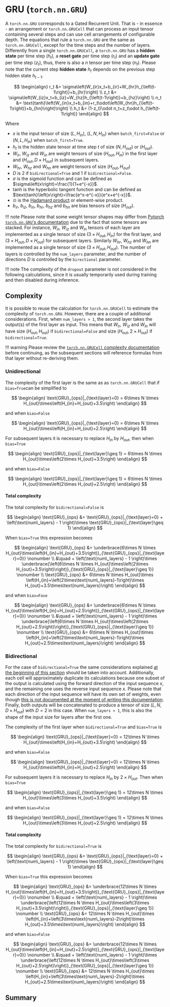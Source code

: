 # GRU (`torch.nn.GRU`)
A `torch.nn.GRU` corresponds to a Gated Recurrent Unit. That is - in essence - an arrangement or `torch.nn.GRUCell` that can process an input tensor containing several steps and can use cell arrangements of configurable depth. The equations that rule a `torch.nn.GRU` are the same as `torch.nn.GRUCell`, except for the time steps and the number of layers. Differently from a single `torch.nn.GRUCell`, a `torch.nn.GRU` has a **hidden state** per time step ($h_t$), a **reset gate** per time step ($r_t$) and an **update gate** per time step ($z_t$), thus, there is also a $n$ tensor per time step ($n_t$). Please note that the current step **hidden state** $h_t$ depends on the previous step hidden state $h_{t-1}$.

$$
\begin{align}
    r_t &= \sigma\left(W_{ir}x_t+b_{ir}+W_{hr}h_{\left(t-1\right)}+b_{hr}\right) \\
    z_t &= \sigma\left(W_{iz}x_t+b_{iz}+W_{hz}h_{\left(t-1\right)}+b_{hz}\right) \\
    n_t &= \text{tanh}\left(W_{in}x_t+b_{in}+r_t\odot\left(W_{hn}h_{\left(t-1\right)}+b_{hn}\right)\right) \\
    h_t &= (1-z_t)\odot n_t+z_t\odot h_{\left(t-1\right)}
\end{align}
$$

Where

* $x$ is the input tensor of size $\left(L, H_{in}\right)$, $\left(L, N, H_{in}\right)$ when `batch_first=False` or $\left(N, L, H_{in}\right)$ when `batch_first=True`.
* $h_t$ is the hidden state tensor at time step $t$ of size $\left(N, H_{out}\right)$ or $\left(H_{out}\right)$.
* $W_{ir}$, $W_{iz}$ and $W_{in}$ are weight tensors of size $\left(H_{out}, H_{in}\right)$ in the first layer and $\left(H_{out}, D\times H_{out}\right)$ in subsequent layers.
* $W_{hr}$, $W_{hz}$ and $W_{hn}$ are weight tensors of size $\left(H_{out}, H_{out}\right)$ 
* $D$ is $2$ if `bidirectional=True` and $1$ if `bidirectional=False`.
* $\sigma$ is the sigmoid function and can be defined as $\sigma\left(x\right)=\frac{1}{1+e^{-x}}$.
* $\text{tanh}$ is the hyperbolic tangent function and can be defined as $\text{tanh}\left(x\right)=\frac{e^x-e^{-x}}{e^x+e^{-x}}$.
* $\odot$ is the <a href="https://en.wikipedia.org/wiki/Hadamard_product_(matrices)" target="_blank">Hadamard product</a> or element-wise product.
* $b_{ir}$, $b_{iz}$, $b_{in}$, $b_{hr}$, $b_{hz}$ and $b_{hn}$ are bias tensors of size $\left(H_{out}\right)$.

!!! note
    Please note that some weight tensor shapes may differ from <a href="https://pytorch.org/docs/stable/generated/torch.nn.GRU.html" target="_blank">Pytorch `torch.nn.GRU`'s documentation</a> due to the fact that some tensors are stacked. For instance, $W_{ir}$, $W_{iz}$ and $W_{in}$ tensors of each layer are implemented as a single tensor of size $\left(3\times H_{out}, H_{in}\right)$ for the first layer, and $\left(3\times H_{out}, D\times H_{out}\right)$ for subsequent layers. Similarly $W_{hr}$, $W_{hz}$ and $W_{hn}$ are implemented as a single tensor of size $\left(3\times H_{out}, H_{out}\right)$. The number of layers is controlled by the `num_layers` parameter, and the number of directions $D$ is controlled by the `birectional` parameter.

!!! note
    The complexity of the `dropout` parameter is not considered in the following calculations, since it is usually temporarily used during training and then disabled during inference.

## Complexity
It is possible to reuse the calculation for `torch.nn.GRUCell` to estimate the complexity of `torch.nn.GRU`. However, there are a couple of additional considerations. First, when `num_layers > 1`, the second layer takes the output(s) of the first layer as input. This means that $W_{ir}$, $W_{iz}$ and $W_{in}$ will have size $\left(H_\text{out}, H_\text{out}\right)$ if `bidirectional=False` and size $\left(H_\text{out}, 2\times H_\text{out}\right)$ if `bidirectional=True`.

!!! warning
    Please review the [`torch.nn.GRUCell` complexity documentation](./grucell.md) before continuing, as the subsequent sections will reference formulas from that layer without re-deriving them.

### Unidirectional
The complexity of the first layer is the same as as `torch.nn.GRUCell` that if `bias=True`can be simplified to

$$
\begin{align}
    \text{GRU}_{ops}|_{\text{layer}=0} = 6\times N \times H_{out}\times\left(H_{in}+H_{out}+3.5\right)
\end{align}
$$

and when `bias=False`

$$
\begin{align}
    \text{GRU}_{ops}|_{\text{layer}=0} = 6\times N \times H_{out}\times\left(H_{in}+H_{out}+2.5\right)
\end{align}
$$

For subsequent layers it is necessary to replace $H_{in}$ by $H_{out}$, then when `bias=True`

$$
\begin{align}
    \text{GRU}_{ops}|_{\text{layer}\geq 1} = 6\times N \times H_{out}\times\left(2\times H_{out}+3.5\right)
\end{align}
$$

and when `bias=False`

$$
\begin{align}
    \text{GRU}_{ops}|_{\text{layer}\geq 1} = 6\times N \times H_{out}\times\left(2\times H_{out}+2.5\right)
\end{align}
$$


#### Total complexity
The total complexity for `bidirectional=False` is

$$
\begin{align}
    \text{GRU}_{ops} &= \text{GRU}_{ops}|_{\text{layer}=0} + \left(\text{num\_layers} - 1 \right)\times \text{GRU}_{ops}|_{\text{layer}\geq 1}
\end{align}
$$

When `bias=True` this expression becomes

$$
\begin{align}
    \text{GRU}_{ops} &= \underbrace{6\times N \times H_{out}\times\left(H_{in}+H_{out}+3.5\right)}_{\text{GRU}_{ops}|_{\text{layer}=0}} \nonumber \\
    &\quad + \left(\text{num\_layers} - 1 \right)\times \underbrace{\left(6\times N \times H_{out}\times\left(2\times H_{out}+3.5\right)\right)}_{\text{GRU}_{ops}|_{\text{layer}\geq 1}} \nonumber \\
    \text{GRU}_{ops} &= 6\times N \times H_{out}\times \left(H_{in}+\left(2\times\text{num\_layers}-1\right)\times H_{out}+3.5\times\text{num\_layers}\right)
\end{align}
$$

and when `bias=Fase`

$$
\begin{align}
    \text{GRU}_{ops} &= \underbrace{6\times N \times H_{out}\times\left(H_{in}+H_{out}+2.5\right)}_{\text{GRU}_{ops}|_{\text{layer}=0}} \nonumber \\
    &\quad + \left(\text{num\_layers} - 1 \right)\times \underbrace{\left(6\times N \times H_{out}\times\left(2\times H_{out}+2.5\right)\right)}_{\text{GRU}_{ops}|_{\text{layer}\geq 1}} \nonumber \\
    \text{GRU}_{ops} &= 6\times N \times H_{out}\times \left(H_{in}+\left(2\times\text{num\_layers}-1\right)\times H_{out}+2.5\times\text{num\_layers}\right)
\end{align}
$$

### Bidirectional
For the case of `bidirectional=True` the same considerations explained [at the beginning of this section](#complexity) should be taken into account. Additionally, each cell will approximately duplicate its calculations because one subset of the output is calculated using the forward direction of the input sequence $x$, and the remaining one uses the reverse input sequence $x$. Please note that each direction of the input sequence will have its own set of weights, even though <a href="https://github.com/pytorch/pytorch/issues/59332" target="blank">this is not documented at the moment of writing this documentation</a>. Finally, both outputs will be concatenated to produce a tensor of size $\left(L, N, D\times H_{out}\right)$ with $D=2$ in this case. When `num_layers > 1`, this is also the shape of the input size for layers after the first one.

The complexity of the first layer when `bidirectional=True` and `bias=True` is

$$
\begin{align}
    \text{GRU}_{ops}|_{\text{layer}=0} = 12\times N \times H_{out}\times\left(H_{in}+H_{out}+3.5\right)
\end{align}
$$

and when `bias=False`

$$
\begin{align}
    \text{GRU}_{ops}|_{\text{layer}=0} = 12\times N \times H_{out}\times\left(H_{in}+H_{out}+2.5\right)
\end{align}
$$

For subsequent layers it is necessary to replace $H_{in}$ by $2\times H_{out}$. Then when `bias=True`

$$
\begin{align}
    \text{GRU}_{ops}|_{\text{layer}\geq 1} = 12\times N \times H_{out}\times\left(3\times H_{out}+3.5\right)
\end{align}
$$

and when `bias=False`

$$
\begin{align}
    \text{GRU}_{ops}|_{\text{layer}\geq 1} = 12\times N \times H_{out}\times\left(3\times H_{out}+2.5\right)
\end{align}
$$

#### Total complexity
The total complexity for `bidirectional=True` is

$$
\begin{align}
    \text{GRU}_{ops} &= \text{GRU}_{ops}|_{\text{layer}=0} + \left(\text{num\_layers} - 1 \right)\times \text{GRU}_{ops}|_{\text{layer}\geq 1}
\end{align}
$$

When `bias=True` this expression becomes

$$
\begin{align}
    \text{GRU}_{ops} &= \underbrace{12\times N \times H_{out}\times\left(H_{in}+H_{out}+3.5\right)}_{\text{GRU}_{ops}|_{\text{layer}=0}} \nonumber \\
    &\quad + \left(\text{num\_layers} - 1 \right)\times \underbrace{\left(12\times N \times H_{out}\times\left(3\times H_{out}+3.5\right)\right)}_{\text{GRU}_{ops}|_{\text{layer}\geq 1}} \nonumber \\
    \text{GRU}_{ops} &= 12\times N \times H_{out}\times \left(H_{in}+\left(3\times\text{num\_layers}-2\right)\times H_{out}+3.5\times\text{num\_layers}\right)
\end{align}
$$

and when `bias=False`

$$
\begin{align}
    \text{GRU}_{ops} &= \underbrace{12\times N \times H_{out}\times\left(H_{in}+H_{out}+2.5\right)}_{\text{GRU}_{ops}|_{\text{layer}=0}} \nonumber \\
    &\quad + \left(\text{num\_layers} - 1 \right)\times \underbrace{\left(12\times N \times H_{out}\times\left(3\times H_{out}+2.5\right)\right)}_{\text{GRU}_{ops}|_{\text{layer}\geq 1}} \nonumber \\
    \text{GRU}_{ops} &= 12\times N \times H_{out}\times \left(H_{in}+\left(3\times\text{num\_layers}-2\right)\times H_{out}+2.5\times\text{num\_layers}\right)
\end{align}
$$

## Summary
